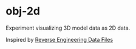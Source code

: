 # obj-2d

Experiment visualizing 3D model data as 2D data.

Inspired by [Reverse Engineering Data Files](https://youtu.be/AUWxl0WdiNI)

